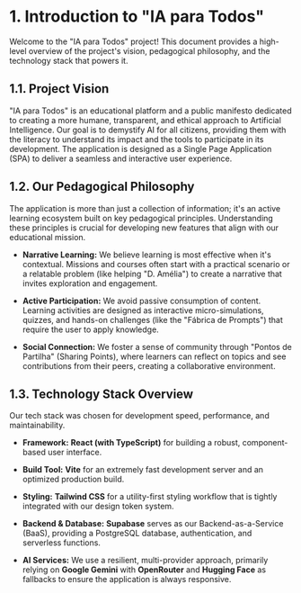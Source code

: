 1\. Introduction to "IA para Todos"
===================================

Welcome to the "IA para Todos" project! This document provides a high-level overview of the project's vision, pedagogical philosophy, and the technology stack that powers it.

1.1. Project Vision
-------------------

"IA para Todos" is an educational platform and a public manifesto dedicated to creating a more humane, transparent, and ethical approach to Artificial Intelligence. Our goal is to demystify AI for all citizens, providing them with the literacy to understand its impact and the tools to participate in its development. The application is designed as a Single Page Application (SPA) to deliver a seamless and interactive user experience.

1.2. Our Pedagogical Philosophy
-------------------------------

The application is more than just a collection of information; it's an active learning ecosystem built on key pedagogical principles. Understanding these principles is crucial for developing new features that align with our educational mission.

-   **Narrative Learning:** We believe learning is most effective when it's contextual. Missions and courses often start with a practical scenario or a relatable problem (like helping "D. Amélia") to create a narrative that invites exploration and engagement.

-   **Active Participation:** We avoid passive consumption of content. Learning activities are designed as interactive micro-simulations, quizzes, and hands-on challenges (like the "Fábrica de Prompts") that require the user to apply knowledge.

-   **Social Connection:** We foster a sense of community through "Pontos de Partilha" (Sharing Points), where learners can reflect on topics and see contributions from their peers, creating a collaborative environment.

1.3. Technology Stack Overview
------------------------------

Our tech stack was chosen for development speed, performance, and maintainability.

-   **Framework:** **React (with TypeScript)** for building a robust, component-based user interface.

-   **Build Tool:** **Vite** for an extremely fast development server and an optimized production build.

-   **Styling:** **Tailwind CSS** for a utility-first styling workflow that is tightly integrated with our design token system.

-   **Backend & Database:** **Supabase** serves as our Backend-as-a-Service (BaaS), providing a PostgreSQL database, authentication, and serverless functions.

-   **AI Services:** We use a resilient, multi-provider approach, primarily relying on **Google Gemini** with **OpenRouter** and **Hugging Face** as fallbacks to ensure the application is always responsive.

